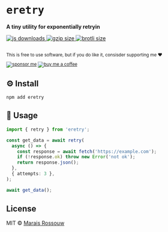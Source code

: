 <div align="left">

<samp>

# eretry

</samp>

**A tiny utility for exponentially retryin**

<a href="https://npm-stat.com/charts.html?package=eretry">
  <img src="https://badgen.net/npm/dm/eretry?color=black&label=npm%20downloads" alt="js downloads">
</a>
<a href="https://unpkg.com/eretry/index.mjs">
  <img src="https://img.badgesize.io/https://unpkg.com/eretry/index.mjs?compression=gzip&label=gzip&color=black" alt="gzip size" />
</a>
<a href="https://unpkg.com/eretry/index.mjs">
  <img src="https://img.badgesize.io/https://unpkg.com/eretry/index.mjs?compression=brotli&label=brotli&color=black" alt="brotli size" />
</a>

<br>
<br>

<sup>

This is free to use software, but if you do like it, consisder supporting me ❤️

[![sponsor me](https://badgen.net/badge/icon/sponsor?icon=github&label&color=gray)](https://github.com/sponsors/maraisr)
[![buy me a coffee](https://badgen.net/badge/icon/buymeacoffee?icon=buymeacoffee&label&color=gray)](https://www.buymeacoffee.com/marais)

</sup>

</div>

## ⚙️ Install

```shell
npm add eretry
```

## 🚀 Usage

```ts
import { retry } from 'eretry';

const get_data = await retry(
  async () => {
    const response = await fetch('https://example.com');
    if (!response.ok) throw new Error('not ok');
    return response.json();
  },
  { attempts: 3 },
);

await get_data();
```

## License

MIT © [Marais Rossouw](https://marais.io)
